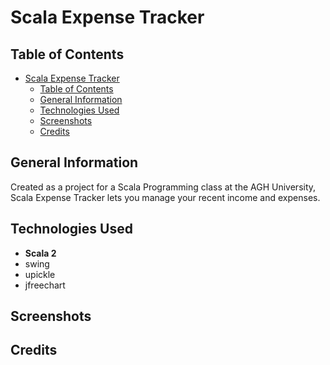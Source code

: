 # Scala Expense Tracker

## Table of Contents
- [Scala Expense Tracker](#scala-expense-tracker)
  - [Table of Contents](#table-of-contents)
  - [General Information](#general-information)
  - [Technologies Used](#technologies-used)
  - [Screenshots](#screenshots)
  - [Credits](#credits)


## General Information
Created as a project for a Scala Programming class at the AGH University, Scala Expense Tracker lets you manage your recent income and expenses. 


## Technologies Used
- **Scala 2**
- swing
- upickle
- jfreechart


## Screenshots

## Credits
